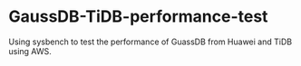 # GaussDB-TiDB-performance-test
Using sysbench to test the performance of GuassDB from Huawei and TiDB using AWS.
